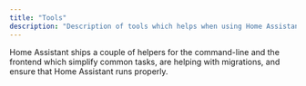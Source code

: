 ```yaml
---
title: "Tools"
description: "Description of tools which helps when using Home Assistant."
---
```


Home Assistant ships a couple of helpers for the command-line and the frontend which simplify common tasks, are helping with migrations, and ensure that Home Assistant runs properly.

